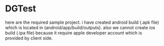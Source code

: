 # DGTest
here are the required sample project. i have created android build (.apk file) which is located in (android/app/build/outputs). also we cannot create ios build (.ipa file) because it require apple developer account which is provided by client side.
 
